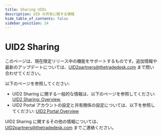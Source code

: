 ```yaml
---
title: Sharing UIDs
description: UID の共有に関する情報
hide_table_of_contents: false
sidebar_position: 24
---
```


# UID2 Sharing

このページは、現在限定リリース中の機能をサポートするものです。追加情報や最新のアップデートについては、[UID2partners@thetradedesk.com](mailto:UID2partners@thetradedesk.com) まで問い合わせてください。

以下のページを参照してください:

- UID2 Sharing に関する一般的な情報は、以下のページを参照してください: [UID2 Sharing: Overview ](../sharing/sharing-overview.md)
- UID2 Portal アカウントの設定と共有関係の設定については、以下を参照してください: [UID2 Portal Overview](../portal/portal-overview.md)


UID2 Sharing に関するその他の情報については、UID2partners@thetradedesk.com までご連絡ください。

<!-- eng_jp -->

